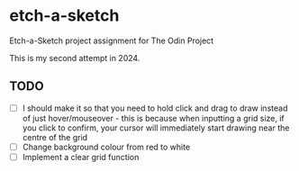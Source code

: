 # etch-a-sketch
Etch-a-Sketch project assignment for The Odin Project

This is my second attempt in 2024.

## TODO
- [ ] I should make it so that you need to hold click and drag to draw instead of just hover/mouseover - this is because when inputting a grid size, if you click to confirm, your cursor will immediately start drawing near the centre of the grid
- [ ] Change background colour from red to white
- [ ] Implement a clear grid function